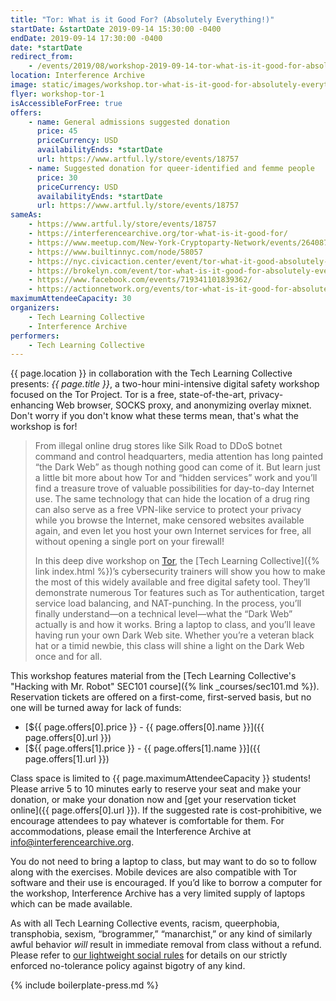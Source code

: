 ```yaml
---
title: "Tor: What is it Good For? (Absolutely Everything!)"
startDate: &startDate 2019-09-14 15:30:00 -0400
endDate: 2019-09-14 17:30:00 -0400
date: *startDate
redirect_from:
    - /events/2019/08/workshop-2019-09-14-tor-what-is-it-good-for-absolutely-everything
location: Interference Archive
image: static/images/workshop.tor-what-is-it-good-for-absolutely-everything.rectangle.jpg
flyer: workshop-tor-1
isAccessibleForFree: true
offers:
    - name: General admissions suggested donation
      price: 45
      priceCurrency: USD
      availabilityEnds: *startDate
      url: https://www.artful.ly/store/events/18757
    - name: Suggested donation for queer-identified and femme people
      price: 30
      priceCurrency: USD
      availabilityEnds: *startDate
      url: https://www.artful.ly/store/events/18757
sameAs:
    - https://www.artful.ly/store/events/18757
    - https://interferencearchive.org/tor-what-is-it-good-for/
    - https://www.meetup.com/New-York-Cryptoparty-Network/events/264087954/
    - https://www.builtinnyc.com/node/58057
    - https://nyc.civicaction.center/event/tor-what-it-good-absolutely-everything-0
    - https://brokelyn.com/event/tor-what-is-it-good-for-absolutely-everything-2/
    - https://www.facebook.com/events/719341101839362/
    - https://actionnetwork.org/events/tor-what-is-it-good-for-absolutely-everything
maximumAttendeeCapacity: 30
organizers:
    - Tech Learning Collective
    - Interference Archive
performers:
    - Tech Learning Collective
---
```


{{ page.location }} in collaboration with the Tech Learning Collective presents: *{{ page.title }}*, a two-hour mini-intensive digital safety workshop focused on the Tor Project. Tor is a free, state-of-the-art, privacy-enhancing Web browser, SOCKS proxy, and anonymizing overlay mixnet. Don't worry if you don't know what these terms mean, that's what the workshop is for!

> From illegal online drug stores like Silk Road to DDoS botnet command and control headquarters, media attention has long painted “the Dark Web” as though nothing good can come of it. But learn just a little bit more about how Tor and “hidden services” work and you’ll find a treasure trove of valuable possibilities for day-to-day Internet use. The same technology that can hide the location of a drug ring can also serve as a free VPN-like service to protect your privacy while you browse the Internet, make censored websites available again, and even let you host your own Internet services for free, all without opening a single port on your firewall!
>
> In this deep dive workshop on [Tor](https://torproject.org/), the [Tech Learning Collective]({% link index.html %})’s cybersecurity trainers will show you how to make the most of this widely available and free digital safety tool. They’ll demonstrate numerous Tor features such as Tor authentication, target service load balancing, and NAT-punching. In the process, you’ll finally understand—on a technical level—what the “Dark Web” actually is and how it works. Bring a laptop to class, and you’ll leave having run your own Dark Web site. Whether you’re a veteran black hat or a timid newbie, this class will shine a light on the Dark Web once and for all.

This workshop features material from the [Tech Learning Collective's "Hacking with Mr. Robot" SEC101 course]({% link _courses/sec101.md %}). Reservation tickets are offered on a first-come, first-served basis, but no one will be turned away for lack of funds:

* [${{ page.offers[0].price }} - {{ page.offers[0].name }}]({{ page.offers[0].url }})
* [${{ page.offers[1].price }} - {{ page.offers[1].name }}]({{ page.offers[1].url }})

Class space is limited to {{ page.maximumAttendeeCapacity }} students! Please arrive 5 to 10 minutes early to reserve your seat and make your donation, or make your donation now and [get your reservation ticket online]({{ page.offers[0].url }}). If the suggested rate is cost-prohibitive, we encourage attendees to pay whatever is comfortable for them. For accommodations, please email the Interference Archive at [info@interferencearchive.org](mailto:info@interferencearchive.org).

You do not need to bring a laptop to class, but may want to do so to follow along with the exercises. Mobile devices are also compatible with Tor software and their use is encouraged. If you&rsquo;d like to borrow a computer for the workshop, Interference Archive has a very limited supply of laptops which can be made available.

As with all Tech Learning Collective events, racism, queerphobia, transphobia, sexism, “brogrammer,” “manarchist,” or any kind of similarly awful behavior *will* result in immediate removal from class without a refund. Please refer to [our lightweight social rules](https://github.com/AnarchoTechNYC/meta/wiki/Social-rules) for details on our strictly enforced no-tolerance policy against bigotry of any kind.

{% include boilerplate-press.md %}
